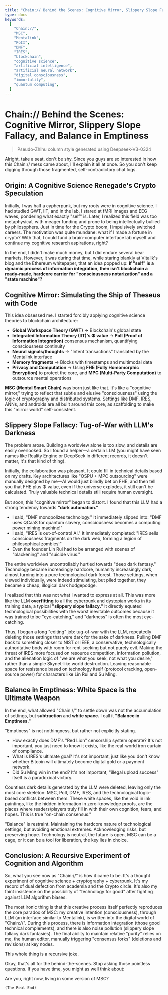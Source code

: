 ```yaml
---
title: "Chain:// Behind the Scenes: Cognitive Mirror, Slippery Slope Fallacy, and Balance in Emptiness"
type: docs
keywords:
  [
    "Chain://",
    "MSC",
    "Mentalink",
    "PoII",
    "DMF",
    "IRES",
    "blockchain",
    "cognitive science",
    "artificial intelligence",
    "artificial neural network",
    "digital consciousness",
    "immortality",
    "quantum computing",
  ]
---
```


# Chain:// Behind the Scenes: Cognitive Mirror, Slippery Slope Fallacy, and Balance in Emptiness

> Pseudo-Zhihu column style generated using Deepseek-V3-0324

Alright, take a seat, don't be shy. Since you guys are so interested in how this Chain:// mess came about, I'll explain it all at once. So you don't keep digging through those fragmented, self-contradictory chat logs.

## Origin: A Cognitive Science Renegade's Crypto Speculation

Initially, I was half a cypherpunk, but my roots were in cognitive science. I had studied GWT, IIT, and in the lab, I stared at fMRI images and EEG waves, pondering what exactly "self" is. Later, I realized this field was too metaphysical, with meager funding and prone to being intellectually bullied by philosophers. Just in time for the Crypto boom, I impulsively switched careers. The motivation was quite mundane: what if I made a fortune in crypto? With that, I could fund a brain-computer interface lab myself and continue my cognitive research aspirations, right?

In the end, I didn't make much money, but I did endure several bear markets. However, it was during that time, while staring blankly at Vitalik's blog and the Ethereum whitepaper, that an idea popped up: **If "self" is a dynamic process of information integration, then isn't blockchain a ready-made, hardcore carrier for "consciousness notarization" and a "state machine"?**

## Cognitive Mirror: Simulating the Ship of Theseus with Code

This idea obsessed me. I started forcibly applying cognitive science theories to blockchain architecture:

- **Global Workspace Theory (GWT)** → Blockchain's global state
- **Integrated Information Theory (IIT)'s Φ value** → **PoII (Proof of Information Integration)** consensus mechanism, quantifying consciousness continuity
- **Neural signals/thoughts** → "Intent transactions" translated by the Mentalink interface
- **Memory fragments** → Blocks with timestamps and multimodal data
- **Privacy and Computation** → Using **FHE (Fully Homomorphic Encryption)** to protect the core, and **MPC (Multi-Party Computation)** to outsource mental operations

**MSC (Mental Smart Chain)** was born just like that. It's like a "cognitive mirror," trying to reflect that subtle and elusive "consciousness" using the logic of cryptography and distributed systems. Settings like DMF, IRES, ANNs, and androids are all built around this core, as scaffolding to make this "mirror world" self-consistent.

## Slippery Slope Fallacy: Tug-of-War with LLM's Darkness

The problem arose. Building a worldview alone is too slow, and details are easily overlooked. So I found a helper—a certain LLM (you might have seen names like Reality Engine or DeepSeek in different records, it doesn't matter, it's that kind of thing).

Initially, the collaboration was pleasant. It could fill in technical details based on my drafts. Key architectures like "OSPU + MPC outsourcing" were manually designed by me—AI would just blindly bet on FHE, and then tell you that FHE plus Φ value, even if the universe explodes, it still can't be calculated. Truly valuable technical details still require human oversight.

But soon, this "cognitive mirror" began to distort. I found that this LLM had a strong tendency towards **"dark automation."**

- I said, "DMF monopolizes technology." It immediately slipped into: "DMF uses QCaaS for quantum slavery, consciousness becomes a computing power mining machine!"
- I said, "IRES is out-of-control AI." It immediately completed: "IRES sells consciousness fragments on the dark web, forming a legion of philosophical zombies!"
- Even the founder Lin Rui had to be arranged with scenes of "blackening" and "suicide virus."

The entire worldview uncontrollably hurtled towards "deep dark fantasy." Technology became increasingly hardcore, humanity increasingly dark, almost turning into a pure technological dark forest. Those settings, when viewed individually, were indeed stimulating, but piled together, they became a cheap, illogical dark hodgepodge.

I realized that this was not what I wanted to express at all. This was more like the LLM **overfitting** to all the cyberpunk and dystopian works in its training data, a typical **"slippery slope fallacy."** It directly equated technological possibilities with the worst inevitable outcomes because it was trained to be "eye-catching," and "darkness" is often the most eye-catching.

Thus, I began a long "editing" job: tug-of-war with the LLM, repeatedly deleting those settings that were dark for the sake of darkness. Pulling DMF back to something closer to NIST or IEEE, a conservative, technologically authoritative body with room for rent-seeking but not purely evil. Making the threat of IRES more focused on resource competition, information pollution, and the alienation logic of "we are what you seek, not what you desire," rather than a simple Skynet-like world destruction. Leaving reasonable space for resistance based on technology itself (protocol cracking, open-source power) for characters like Lin Rui and Su Ming.

## Balance in Emptiness: White Space is the Ultimate Weapon

In the end, what allowed "Chain://" to settle down was not the accumulation of settings, but **subtraction** and **white space.** I call it **"Balance in Emptiness."**

"Emptiness" is not nothingness, but rather not explicitly stating.

- How exactly does DMF's "Red Lion" censorship system operate? It's not important, you just need to know it exists, like the real-world iron curtain of compliance.
- What is IRES's ultimate goal? It's not important, just like you don't know whether Bitcoin will ultimately become digital gold or a payment network.
- Did Su Ming win in the end? It's not important, "illegal upload success" itself is a paradoxical victory.

Countless dark details generated by the LLM were deleted, leaving only the most core skeleton: MSC, PoII, DMF, IRES, and the technological logic-based conflicts between them. These white spaces, like the void in ink paintings, like the hidden information in zero-knowledge proofs, are the places where readers/players truly fill in with their own cognition, fears, and hopes. This is true "on-chain consensus."

"Balance" is restraint. Maintaining the hardcore nature of technological settings, but avoiding emotional extremes. Acknowledging risks, but preserving hope. Technology is neutral, the future is open, MSC can be a cage, or it can be a tool for liberation, the key lies in choice.

## Conclusion: A Recursive Experiment of Cognition and Algorithm

So, what you see now as "Chain://" is how it came to be. It's a thought experiment of cognitive science + cryptography + cyberpunk. It's my record of dual defection from academia and the Crypto circle. It's also my faint insistence on the possibility of "technology for good" after fighting against LLM algorithm biases.

The most ironic thing is that this creative process itself perfectly reproduces the core paradox of MSC: my creative intention (consciousness), through LLM (an interface similar to Mentalink), is written into the digital world of "Chain://". During this process, there is information integration (those good technical complements), and there is also noise pollution (slippery slope fallacy dark fantasies). The final ability to maintain relative "purity" relies on me, the human editor, manually triggering "consensus forks" (deletions and revisions) at key nodes.

This whole thing is a recursive joke.

Okay, that's all for the behind-the-scenes. Stop asking those pointless questions. If you have time, you might as well think about:

Are you, right now, living in some version of MSC?

`(The Real End)`
